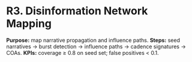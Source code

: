 # R3. Disinformation Network Mapping

**Purpose:** map narrative propagation and influence paths.
**Steps:** seed narratives → burst detection → influence paths → cadence signatures → COAs.
**KPIs:** coverage ≥ 0.8 on seed set; false positives < 0.1.
